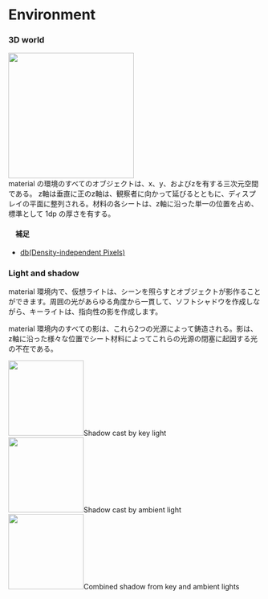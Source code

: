Environment
===

### 3D world

<img src="http://material-design.storage.googleapis.com/publish/v_1/quantumexternal/0Bx4BSt6jniD7UXpQYWltVjNPWXc/whatismaterial_environment_3d.png" height="250" ><br />
material の環境のすべてのオブジェクトは、x、y、およびzを有する三次元空間である。 z軸は垂直に正のz軸は、観察者に向かって延びるとともに、ディスプレイの平面に整列される。材料の各シートは、z軸に沿った単一の位置を占め、標準として 1dp の厚さを有する。

#### 　補足

 + [db(Density-independent Pixels)](http://developer.android.com/guide/topics/resources/more-resources.html#Dimension)

### Light and shadow

material 環境内で、仮想ライトは、シーンを照らすとオブジェクトが影作ることができます。周囲の光があらゆる角度から一貫して、ソフトシャドウを作成しながら、キーライトは、指向性の影を作成します。

material 環境内のすべての影は、これら2つの光源によって鋳造される。影は、z軸に沿った様々な位置でシート材料によってこれらの光源の閉塞に起因する光の不在である。


<img src="http://material-design.storage.googleapis.com/publish/v_1/quantumexternal/0Bx4BSt6jniD7aUEtMG1ielNEaEk/whatismaterial_environment_shadow1.png" height="150" >Shadow cast by key light<br />
<img src="http://material-design.storage.googleapis.com/publish/v_1/quantumexternal/0Bx4BSt6jniD7ZlNXZTJFX245YUE/whatismaterial_environment_shadow2.png" height="150" >Shadow cast by ambient light<br />
<img src="http://material-design.storage.googleapis.com/publish/v_1/quantumexternal/0Bx4BSt6jniD7Z19QQzFJWXhYT0E/whatismaterial_environment_shadow3.png" height="150" >Combined shadow from key and ambient lights<br />

